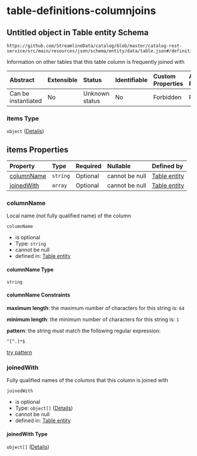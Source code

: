 # table-definitions-columnjoins

## Untitled object in Table entity Schema

```text
https://github.com/StreamlineData/catalog/blob/master/catalog-rest-service/src/main/resources/json/schema/entity/data/table.json#/definitions/tableJoins/properties/columnJoins/items
```

Information on other tables that this table column is frequently joined with

| Abstract | Extensible | Status | Identifiable | Custom Properties | Additional Properties | Access Restrictions | Defined In |
| :--- | :--- | :--- | :--- | :--- | :--- | :--- | :--- |
| Can be instantiated | No | Unknown status | No | Forbidden | Forbidden | none | [table.json\*](https://github.com/parthp2107/jsonTesting/tree/982c19ce17ac8d846e924786a3bf1598f2ce11b7/Entities/out/entity/data/table.json) |

### items Type

`object` \([Details](table-definitions-columnjoins.md)\)

## items Properties

| Property | Type | Required | Nullable | Defined by |
| :--- | :--- | :--- | :--- | :--- |
| [columnName](table-definitions-columnjoins.md#columnname) | `string` | Optional | cannot be null | [Table entity](table-definitions-columnname.md) |
| [joinedWith](table-definitions-columnjoins.md#joinedwith) | `array` | Optional | cannot be null | [Table entity](table-definitions-columnjoins-properties-joinedwith.md) |

### columnName

Local name \(not fully qualified name\) of the column

`columnName`

* is optional
* Type: `string`
* cannot be null
* defined in: [Table entity](table-definitions-columnname.md)

#### columnName Type

`string`

#### columnName Constraints

**maximum length**: the maximum number of characters for this string is: `64`

**minimum length**: the minimum number of characters for this string is: `1`

**pattern**: the string must match the following regular expression:

```text
^[^.]*$
```

[try pattern](https://regexr.com/?expression=%5E%5B%5E.%5D*%24)

### joinedWith

Fully qualified names of the columns that this column is joined with

`joinedWith`

* is optional
* Type: `object[]` \([Details](table-definitions-columnjoins-properties-joinedwith-items.md)\)
* cannot be null
* defined in: [Table entity](table-definitions-columnjoins-properties-joinedwith.md)

#### joinedWith Type

`object[]` \([Details](table-definitions-columnjoins-properties-joinedwith-items.md)\)

